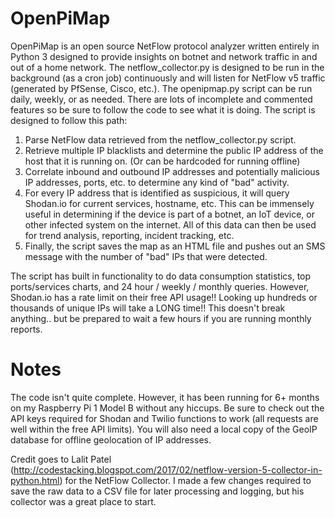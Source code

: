 # OpenPiMap

OpenPiMap is an open source NetFlow protocol analyzer written entirely in Python 3 designed to provide insights on botnet and network traffic in and out of a home network.  The netflow_collector.py is designed to be run in the background (as a cron job) continuously and will listen for NetFlow v5 traffic (generated by PfSense, Cisco, etc.). The openipmap.py script can be run daily, weekly, or as needed.  There are lots of incomplete and commented features so be sure to follow the code to see what it is doing.  The script is designed to follow this path:

1. Parse NetFlow data retrieved from the netflow_collector.py script.
2. Retrieve multiple IP blacklists and determine the public IP address of the host that it is running on. (Or can be hardcoded for running offline)
3. Correlate inbound and outbound IP addresses and potentially malicious IP addresses, ports, etc. to determine any kind of "bad" activity.
4. For every IP address that is identified as suspicious, it will query Shodan.io for current services, hostname, etc.  This can be immensely useful in determining if the device is part of a botnet, an IoT device, or other infected system on the internet.  All of this data can then be used for trend analysis, reporting, incident tracking, etc.
5. Finally, the script saves the map as an HTML file and pushes out an SMS message with the number of "bad" IPs that were detected.  

The script has built in functionality to do data consumption statistics, top ports/services charts, and 24 hour / weekly / monthly queries.  However, Shodan.io has a rate limit on their free API usage!! Looking up hundreds or thousands of unique IPs will take a LONG time!! This doesn't break anything.. but be prepared to wait a few hours if you are running monthly reports. 


# Notes
The code isn't quite complete. However, it has been running for 6+ months on my Raspberry Pi 1 Model B without any hiccups.  Be sure to check out the API keys required for Shodan and Twilio functions to work (all requests are well within the free API limits).  You will also need a local copy of the GeoIP database for offline geolocation of IP addresses.  

Credit goes to Lalit Patel (http://codestacking.blogspot.com/2017/02/netflow-version-5-collector-in-python.html) for the NetFlow Collector.  I made a few changes required to save the raw data to a CSV file for later processing and logging, but his collector was a great place to start.  

